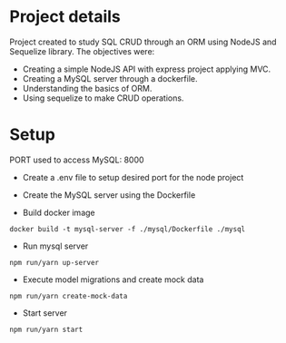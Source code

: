 # Project details

Project created to study SQL CRUD through an ORM using NodeJS and Sequelize library.
The objectives were:

- Creating a simple NodeJS API with express project applying MVC.
- Creating a MySQL server through a dockerfile.
- Understanding the basics of ORM.
- Using sequelize to make CRUD operations.

# Setup

PORT used to access MySQL: 8000

- Create a .env file to setup desired port for the node project

- Create the MySQL server using the Dockerfile

- Build docker image

```
docker build -t mysql-server -f ./mysql/Dockerfile ./mysql
```

- Run mysql server

```
npm run/yarn up-server
```

- Execute model migrations and create mock data

```
npm run/yarn create-mock-data
```

- Start server

```
npm run/yarn start
```

